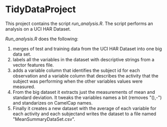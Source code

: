 # TidyDataProject

This project contains the script *run_analysis.R*. The script performs an analysis on a 
UCI HAR Dataset. 

*Run_analysis.R* does the following:
1.  merges of test and training data from the UCI HAR Dataset into one big data set.  
2.  labels all the variables in the dataset with descriptive strings from a vector features file. 
3.  adds a variable column that identifies the subject id for each observation and a variable column that describes the activity that the subject was performing when the other variables values were measured. 
4. From the big dataset it extracts just the measurements of mean and standard deviation. It tweaks the variables names a bit (removes "(),-") and standarizes on CamelCap names.
5. Finally it creates a new dataset with the average of each variable for each activity and each subjectand writes the dataset to a file named "MeanSummaryDataSet.csv".

